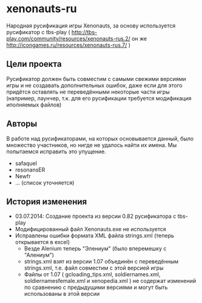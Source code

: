 xenonauts-ru
============

Народная русификация игры Xenonauts, за основу используется русификатор с tbs-play ( http://tbs-play.com/community/resources/xenonauts-rus.2/ он же http://icongames.ru/resources/xenonauts-rus.7/ )


Цели проекта
------------------------

Русификатор должен быть совместим с самыми свежими версиями игры и не создавать дополнительных ошибок, даже если для этого придётся оставлять не переведёнными некоторые части игры (например, лаунчер, т.к. для его русификации требуется модификация иполняемых файлов)


Авторы
------------------------

В работе над русификаторами, на которых основывается данный, было множество участников, но нигде не удалось найти их имена. Мы попытаемся исправить это упущение.

 * safaquel
 * resonansER
 * Newfr
 * ...
(список уточняется)


История изменения
------------------------

 * 03.07.2014: Создание проекта из версии 0.82 русификатора с tbs-play
  * Модифицированный файл Xenonauts.exe не используется
  * Исправлены ошибки формата XML файла strings.xml (теперь открывается в excel)
	* Везде Alenium теперь "Элениум" (было вперемешку с "Алениум")
	* strings.xml взят из версии 1.07 объединён с переведённым strings.xml, т.е. файл совместим с этой версией игры
	* Файлы от 1.07 ( gcloading_tips.xml, soldiernames.xml, soldiernamesfemale.xml и xenopedia.xml ) не содержат изменений по сравнению с предыдущими версиями и могут быть использованы в этой версии
